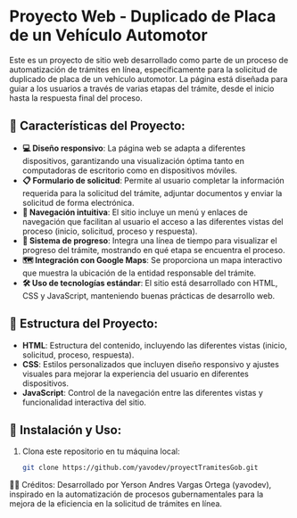 # Proyecto Web - Duplicado de Placa de un Vehículo Automotor

Este es un proyecto de sitio web desarrollado como parte de un proceso de automatización de trámites en línea, específicamente para la solicitud de duplicado de placa de un vehículo automotor. La página está diseñada para guiar a los usuarios a través de varias etapas del trámite, desde el inicio hasta la respuesta final del proceso.

## 🚀 Características del Proyecto:
- **💻 Diseño responsivo**: La página web se adapta a diferentes dispositivos, garantizando una visualización óptima tanto en computadoras de escritorio como en dispositivos móviles.
- **📋 Formulario de solicitud**: Permite al usuario completar la información requerida para la solicitud del trámite, adjuntar documentos y enviar la solicitud de forma electrónica.
- **🧭 Navegación intuitiva**: El sitio incluye un menú y enlaces de navegación que facilitan al usuario el acceso a las diferentes vistas del proceso (inicio, solicitud, proceso y respuesta).
- **🔄 Sistema de progreso**: Integra una línea de tiempo para visualizar el progreso del trámite, mostrando en qué etapa se encuentra el proceso.
- **🗺️ Integración con Google Maps**: Se proporciona un mapa interactivo que muestra la ubicación de la entidad responsable del trámite.
- **🛠️ Uso de tecnologías estándar**: El sitio está desarrollado con HTML, CSS y JavaScript, manteniendo buenas prácticas de desarrollo web.
  
## 📂 Estructura del Proyecto:
- **HTML**: Estructura del contenido, incluyendo las diferentes vistas (inicio, solicitud, proceso, respuesta).
- **CSS**: Estilos personalizados que incluyen diseño responsivo y ajustes visuales para mejorar la experiencia del usuario en diferentes dispositivos.
- **JavaScript**: Control de la navegación entre las diferentes vistas y funcionalidad interactiva del sitio.

## 🔧 Instalación y Uso:
1. Clona este repositorio en tu máquina local:
   ```bash
   git clone https://github.com/yavodev/proyectTramitesGob.git 

👨‍💻 Créditos:
Desarrollado por Yerson Andres Vargas Ortega (yavodev), inspirado en la automatización de procesos gubernamentales para la mejora de la eficiencia en la solicitud de trámites en línea.


